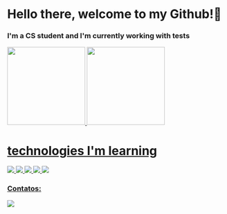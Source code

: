 # Hello there, welcome to my Github!👋
### I'm a CS student and I'm currently working with tests 
<div>
<a href="https://github.com/jpbarbosa44">
<img height="180em" src="https://github-readme-stats.vercel.app/api/top-langs/?username=jpbarbosa44&layout=compact&langs_count=7&theme=tokyonight"/>
<img height="180em" src="https://github-readme-stats.vercel.app/api?username=jpbarbosa44&show_icons=true&theme=tokyonight&include_all_commits=true&count_private=true"/>
</div>

 # technologies I'm learning
 <div>
 <img src="https://img.shields.io/badge/Python-14354C?style=for-the-badge&logo=python&logoColor=white" />
 <img src="https://img.shields.io/badge/TypeScript-007ACC?style=for-the-badge&logo=typescript&logoColor=white" />
 <img src="https://img.shields.io/badge/JavaScript-F7DF1E?style=for-the-badge&logo=javascript&logoColor=black" />
 <img src="https://img.shields.io/badge/Node.js-43853D?style=for-the-badge&logo=node.js&logoColor=white" />
 <img src="https://img.shields.io/badge/.NET-5C2D91?style=for-the-badge&logo=.net&logoColor=white" />
 </div>     
  
### Contatos:
<div>
<a href="https://www.linkedin.com/in/joão-pedro-barbosa-196924190" target="_blank"><img src="https://img.shields.io/badge/-LinkedIn-%230077B5?style=for-the-badge&logo=linkedin&logoColor=white" target="_blank"></a>   
</div>
